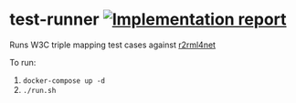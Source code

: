 # test-runner [![Implementation report](https://github.com/r2rml4net/test-runner/workflows/Implementation%20report/badge.svg)](https://github.com/r2rml4net/test-runner/actions?query=workflow%3A%22Implementation+report%22)

Runs W3C triple mapping test cases against [r2rml4net](https://github.com/r2rml4net/r2rml4net)

To run:

1. `docker-compose up -d`
2. `./run.sh`
